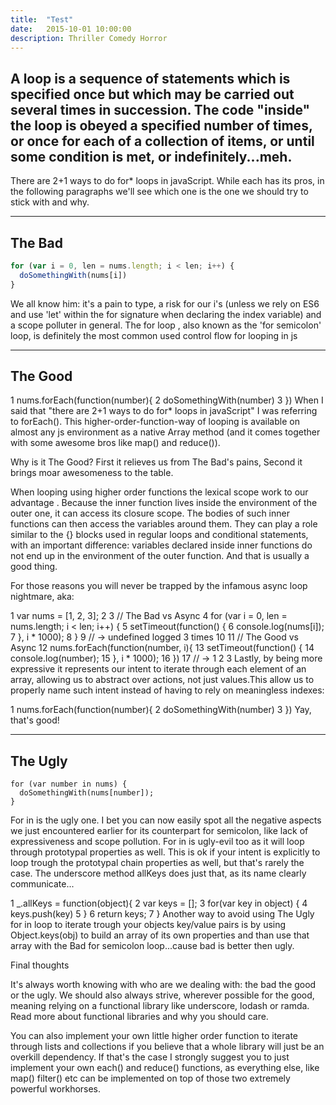 ```yaml
---
title:  "Test"
date:   2015-10-01 10:00:00
description: Thriller Comedy Horror
---
```


## A loop is a sequence of statements which is specified once but which may be carried out several times in succession. The code "inside" the loop is obeyed a specified number of times, or once for each of a collection of items, or until some condition is met, or indefinitely...meh.

There are 2+1 ways to do for* loops in javaScript. While each has its pros, in the following paragraphs we'll see which one is the one we should try to stick with and why.

-----------------

## The Bad

~~~ js
for (var i = 0, len = nums.length; i < len; i++) {
  doSomethingWith(nums[i])
}
~~~

We all know him: it's a pain to type, a risk for our i's (unless we rely on ES6 and use 'let' within the for signature when declaring the index variable) and a scope polluter in general. The for loop , also known as the 'for semicolon' loop, is definitely the most common used control flow for looping in js

-----------------

## The Good

1 nums.forEach(function(number){
2   doSomethingWith(number)
3 })
When I said that "there are 2+1 ways to do for* loops in javaScript" I was referring to forEach(). This higher-order-function-way of looping is available on almost any js environment as a native Array method (and it comes together with some awesome bros like map() and reduce()).

Why is it The Good? First it relieves us from The Bad's pains, Second it brings moar awesomeness to the table.

When looping using higher order functions the lexical scope work to our advantage . Because the inner function lives inside the environment of the outer one, it can access its closure scope. The bodies of such inner functions can then access the variables around them. They can play a role similar to the {} blocks used in regular loops and conditional statements, with an important difference: variables declared inside inner functions do not end up in the environment of the outer function. And that is usually a good thing.

For those reasons you will never be trapped by the infamous async loop nightmare, aka:

1 var nums = [1, 2, 3];
2
3 // The Bad vs Async
4 for (var i = 0, len = nums.length; i < len; i++) {
5   setTimeout(function() {
6     console.log(nums[i]);
7   }, i * 1000);
8 }
9 // -> undefined logged 3 times
10
11 // The Good vs Async
12 nums.forEach(function(number, i){
13   setTimeout(function() {
14     console.log(number);
15   }, i * 1000);
16 })
17 // -> 1 2 3
Lastly, by being more expressive it represents our intent to iterate through each element of an array, allowing us to abstract over actions, not just values.This allow us to properly name such intent instead of having to rely on meaningless indexes:

1 nums.forEach(function(number){
2   doSomethingWith(number)
3 })
Yay, that's good!

---------------------

## The Ugly

```JS
for (var number in nums) {
  doSomethingWith(nums[number]);
}
```

For in is the ugly one. I bet you can now easily spot all the negative aspects we just encountered earlier for its counterpart for semicolon, like lack of expressiveness and scope pollution. For in is ugly-evil too as it will loop through prototypal properties as well. This is ok if your intent is explicitly to loop trough the prototypal chain properties as well, but that's rarely the case. The underscore method allKeys does just that, as its name clearly communicate...

1 _.allKeys = function(object){
2   var keys = [];
3   for(var key in object) {
4     keys.push(key)
5   }
6   return keys;
7 }
Another way to avoid using The Ugly for in loop to iterate trough your objects key/value pairs is by using Object.keys(obj) to build an array of its own properties and than use that array with the Bad for semicolon loop...cause bad is better then ugly.

Final thoughts

It's always worth knowing with who are we dealing with: the bad the good or the ugly. We should also always strive, wherever possible for the good, meaning relying on a functional library like underscore, lodash or ramda. Read more about functional libraries and why you should care.

You can also implement your own little higher order function to iterate through lists and collections if you believe that a whole library will just be an overkill dependency. If that's the case I strongly suggest you to just implement your own each() and reduce() functions, as everything else, like map() filter() etc can be implemented on top of those two extremely powerful workhorses.
